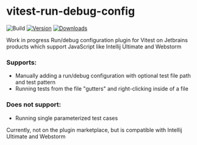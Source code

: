 # vitest-run-debug-config

![Build](https://github.com/ericjgagnon/vitest-run-debug-config/workflows/Build/badge.svg)
[![Version](https://img.shields.io/jetbrains/plugin/v/PLUGIN_ID.svg)](https://plugins.jetbrains.com/plugin/PLUGIN_ID)
[![Downloads](https://img.shields.io/jetbrains/plugin/d/PLUGIN_ID.svg)](https://plugins.jetbrains.com/plugin/PLUGIN_ID)

<!-- Plugin description -->
Work in progress Run/debug configuration plugin for Vitest on Jetbrains products which support JavaScript like Intellij Ultimate and Webstorm
<!-- Plugin description end -->

### Supports:

- Manually adding a run/debug configuration with optional test file path and test pattern
- Running tests from the file "gutters" and right-clicking inside of a file

### Does not support:
- Running single parameterized test cases

Currently, not on the plugin marketplace, but is compatible with Intellij Ultimate and Webstorm 
